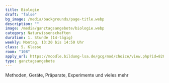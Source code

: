 ```yaml
---
title: Biologie
draft: "false"
bg_image: /media/backgrounds/page-title.webp
description: ""
image: /media/ganztagsangebote/biologie.webp
category: Naturwissenschaften
duration: 1. Stunde (14-tägig)
weekly: Montag, 13:20 bis 14:50 Uhr
class: 5. Klasse
room: "108"
apply_url: https://moodle.bildung-lsa.de/gcg/mod/choice/view.php?id=828
type: ganztagsangebote
---
```

Methoden, Geräte, Präparate, Experimente und vieles mehr
